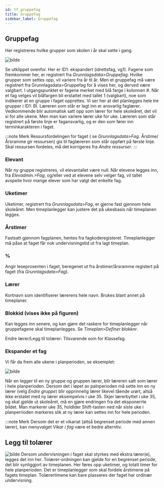 ```yaml
---
id: tf_gruppefag
title: Gruppefag
sidebar_label: Gruppefag
---
```


## Gruppefag
Her registreres hvilke grupper som skolen i år skal sette i gang. 

![bilde](https://user-images.githubusercontent.com/80097133/146365313-b46949b5-61f8-4b6a-aa46-de3c23f80f12.png)

Se utklippet ovenfor. Her er ID1: ekspandert (idrettsfag, vg1).
Fagene som fremkommer her, er registrert fra _Grunnlagsdata>Gruppefag_. Hvilke grupper som settes opp, vil variere fra år til år. Men et gruppefag må være registrert fra Grunnlagsdata>Gruppefag for å vises her, og derved være valgbart. I utgangspunktet er fagene merket med blå farge i kolonnen #. Når et fag velges vil blåfargen bli erstattet med tallet 1 (valgbart), noe som indikerer at en gruppe i faget opprettes. Vi ser her at det planlegges hele tre grupper i ID1: BI. Læreren som står er lagt inn er ansvarlig faglærer. Vedkommende blir automatisk satt opp som lærer for hele skoleåret, det vil si for alle ukene. Men man kan variere lærer uke for uke. Læreren som står registrert på første linje er fagansvarlig, og er den som fører inn terminkarakteren i faget.

:::note Merk 
Ressursfordelingen for faget ( se _Grunnlagsdata>Fag_. Årstime/Årsramme gir ressursen) gis til faglæreren som står oppført på første linje. Skal ressursen fordeles, må det korrigeres fra _Andre ressurser_. 
:::

### Elevant
Når ny gruppe registreres, vil  elevantallet  være null. Når elevene legges inn, fra _Elevadmin.>Fag_, og/eller ved at elevene selv velger fag, vil tallet avspeile hvor mange elever som har valgt det enkelte fag.

### Uketimer
Uketimer, registrert fra _Grunnlagsdata>Fag_, er gjerne fast gjennom hele skoleåret. Men timeplanlegger kan justere det på ukesbasis når timeplanen legges.

### Årstimer
Fastsatt gjennom fagplanen, hentes fra fagkoderegisteret. Timeplanlegger må påse at faget får nok undervisningstid ut fra lagt timeplan.

### %
Angir leseprosenten i faget, beregenet ut fra årstimer/årsramme registert på faget (fra _Grunnlagsdata>Fag_).

### Lærer
Kortnavn som identifiserer lærerens hele navn. Brukes blant annet på timeplaner.

### Blokkid (vises ikke på figuren)
Kan legges inn senere, og kan gjøre det raskere for timeplanlegger når gruppefagene skal timeplanlegges. Se _Timeplan>Definer blokknr_.

Endre lærer/Legg til tolærer: Tilsvarende som for Klassefag.

### Ekspander et fag

Vi får da frem alle ukene i planperioden, se eksemplet:

![bilde](https://user-images.githubusercontent.com/80097133/146524656-64eb5121-788b-4d1a-916b-7f502f94f63a.png)

Når en legger til en ny gruppe og gruppen lærer, blir læreren satt som lærer i hele planperioden. Dersom det i løpet av palnperioden må sette inn en ny lærer (velg _Endre gruppe_) blir opprinnelig lærer likevel tående urørt, altså ikke erstatet med ny lærer eksempelvis i uke 35. Skjer lærerbyttet i uke 35, og skal gjelde ut skoleåret, må en gjøre endringen fra det eksponerrte bildet. Man markerer uke 35, holdlder Shift-tasten ned når siste uke i planperrioden markeres slik at ny lærer kan settes inn for hele perioden. 

:::note Merk
Dersom det er et vikariat (altså begrenset periode med annen lærer), kan menyvalget _Vikar i fag_ være et bedre alterntiv.

## Legg til tolærer
![bilde](https://user-images.githubusercontent.com/80097133/146531536-c97961e5-415e-45dd-9727-5373c4f01c46.png)
Dersom undervisningen i faget skal styrkes med ekstra lærer(e), legges det inn her. Tolærer-ordningen kan gjelde for en begrenset periode, det blir synliggjort av timeplanen. Her føres opp uketimer, og totalt timer for hele planperioden. Det er timeplanlegger som skal fordele årstimene på fagets timeplan. Tolærertimene kan bare plasseres der faget har ordinær undervisning.



